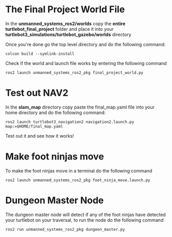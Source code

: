 # The Final Project World File

In the **unmanned_systems_ros2/worlds** copy the **entire turtlebot_final_project** folder and place it into  your **turtlebot3_simulations/turtlebot_gazebo/worlds** directory

Once you're done go the top level directory and do the following command:
```
colcon build --symlink-install
```

Check if the world and launch file works by entering the following command
```
ros2 launch unmanned_systems_ros2_pkg final_project_world.py 
```

# Test out NAV2 
In the **slam_map** directory copy paste the final_map.yaml file into your home directory and do the following command:
```
ros2 launch turtlebot3_navigation2 navigation2.launch.py map:=$HOME/final_map.yaml
``` 
Test out it and see how it works!


# Make foot ninjas move
To make the foot ninjas move in a terminal do the following command 
```
ros2 launch unmanned_systems_ros2_pkg foot_ninja_move.launch.py
```

# Dungeon Master Node
The dungeon master node will detect if any of the foot ninjas have detected your turtlebot on your traversal, to run the node do the following command

```
ros2 run unmanned_systems_ros2_pkg dungeon_master.py 
```


